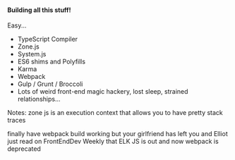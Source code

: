 #### Building all this stuff!

Easy...

- TypeScript Compiler
- Zone.js
- System.js
- ES6 shims and Polyfills
- Karma
- Webpack 
- Gulp / Grunt / Broccoli
- Lots of weird front-end magic hackery, lost sleep, strained relationships...

Notes:
zone js is an execution context that allows you to have pretty stack traces 

finally have webpack build working but your girlfriend has left you and Elliot just read on FrontEndDev Weekly that ELK JS is out and now webpack is deprecated